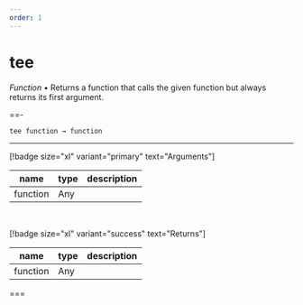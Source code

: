 ```yaml
---
order: 1
---
```

# tee

_Function_ &bull; Returns a function that calls the given function but always returns its first argument.


==- <pre><code>tee function &rarr; function</code></pre>
<hr>

[!badge size="xl" variant="primary" text="Arguments"]

| name | type | description |
|------|------|-------------|
|function|Any||

<br>

[!badge size="xl" variant="success" text="Returns"]

| name | type | description |
|------|------|-------------|
|function|Any||



===



